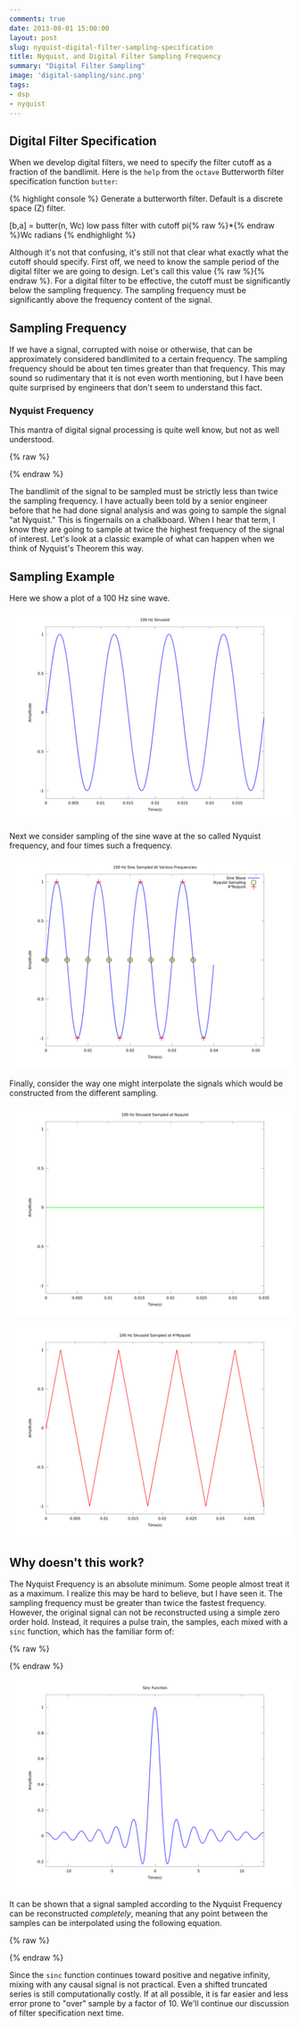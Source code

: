 ```yaml
---
comments: true
date: 2013-08-01 15:00:00
layout: post
slug: nyquist-digital-filter-sampling-specification 
title: Nyquist, and Digital Filter Sampling Frequency 
summary: "Digital Filter Sampling"
image: 'digital-sampling/sinc.png'
tags:
- dsp
- nyquist
---
```


## Digital Filter Specification
When we develop digital filters, we need to specify the filter
cutoff as a fraction of the bandlimit.  Here is the `help` from
the `octave` Butterworth filter specification function `butter`:

{% highlight console %}
 Generate a butterworth filter.
 Default is a discrete space (Z) filter.
 
 [b,a] = butter(n, Wc)
    low pass filter with cutoff pi{% raw %}*{% endraw %}Wc radians
{% endhighlight %}

Although it's not that confusing, it's still not that clear what exactly
what the cutoff should specify.  First off, we need to know the sample
period of the digital filter we are going to design.  Let's call this
value {% raw %}<script type="math/tex">T_{s}</script>{% endraw %}.  For
a digital filter to be effective, the cutoff must be significantly below
the sampling frequency.  The sampling frequency must be significantly above
the frequency content of the signal.

## Sampling Frequency
If we have a signal, corrupted with noise or otherwise, that can be
approximately considered bandlimited to a certain frequency.  The sampling
frequency should be about ten times greater than that frequency.  This
may sound so rudimentary that it is not even worth mentioning, but I have
been quite surprised by engineers that don't seem to understand this fact.

### Nyquist Frequency
This mantra of digital signal processing is quite well know, but not as
well understood.

{% raw %}
<script type="math/tex; mode=display">
f_{B} < 2 \times f_{s} \text{ or }
\frac{1}{2} \times f_{B} < f_{s}
</script>
{% endraw %}

The bandlimit of the signal to be sampled must be strictly less than
twice the sampling frequency.  I have actually been told by a senior
engineer before that he had done signal analysis and was going to sample
the signal "at Nyquist."  This is fingernails on a chalkboard.  When I
hear that term, I know they are going to sample at twice the highest
frequency of the signal of interest.  Let's look at a classic example of
what can happen when we think of Nyquist's Theorem this way.

## Sampling Example

Here we show a plot of a 100 Hz sine wave.

![Original Sine Wave](/img/posts/digital-sampling/origsine.png)

Next we consider sampling of the sine wave at the so called Nyquist
frequency, and four times such a frequency.

![Sine Wave with Sampling](/img/posts/digital-sampling/samplingsine.png)

Finally, consider the way one might interpolate the signals which would
be constructed from the different sampling.

![Signal Sampled at Nyquist](/img/posts/digital-sampling/nyquistsine.png)

![Signal Sampled at 4 Times Nyquist](/img/posts/digital-sampling/nyquist4sine.png)

## Why doesn't this work?

The Nyquist Frequency is an absolute minimum.  Some people almost treat
it as a maximum.  I realize this may be hard to believe, but I have seen
it.  The sampling frequency must be greater than twice the fastest
frequency.  However, the original signal can not be reconstructed using a
simple zero order hold.  Instead, it requires a pulse train, the samples,
each mixed with a `sinc` function, which has the familiar form of:

{% raw %}
<script type="math/tex; mode=display">
sinc(x) = \frac{sin(x)}{x}
</script>
{% endraw %}

![Sinc Function](/img/posts/digital-sampling/sinc.png)

It can be shown that a signal sampled according to the Nyquist Frequency
can be reconstructed *completely*, meaning that any point between the
samples can be interpolated using the following equation.

{% raw %}
<script type="math/tex; mode=display">
f(t) = sinc(\frac{\pi}{T} t) * \sum_{n=-\infty}^{\infty} f(nT) \delta(t-nT)
</script>
{% endraw %}

Since the `sinc` function continues toward positive and negative infinity,
mixing with any causal signal is not practical.  Even a shifted truncated
series is still computationally costly.  If at all possible, it is far
easier and less error prone to "over" sample by a factor of 10.  We'll
continue our discussion of filter specification next time.

